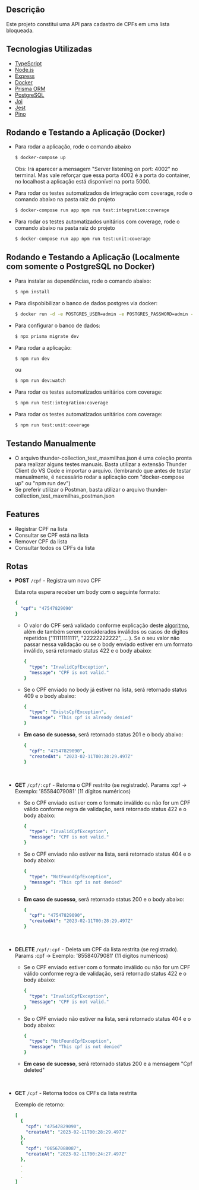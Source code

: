 ## Descrição

Este projeto constitui uma API para cadastro de CPFs em uma lista bloqueada.

## Tecnologias Utilizadas

- [TypeScript](https://www.typescriptlang.org/)
- [Node.js](https://nodejs.org/en/)
- [Express](https://expressjs.com/)
- [Docker](https://www.docker.com/)
- [Prisma ORM](https://www.prisma.io/)
- [PostgreSQL](https://www.postgresql.org/)
- [Joi](https://joi.dev/)
- [Jest](https://jestjs.io/)
- [Pino](https://getpino.io/#/)

## Rodando e Testando a Aplicação (Docker)

- Para rodar a aplicação, rode o comando abaixo

  ```bash
  $ docker-compose up
  ```

  Obs: Irá aparecer a mensagem "Server listening on port: 4002" no terminal. Mas vale reforçar que essa porta 4002 é a porta do container, no localhost a aplicação está disponível na porta 5000.

- Para rodar os testes automatizados de integração com coverage, rode o comando abaixo na pasta raiz do projeto

  ```bash
  $ docker-compose run app npm run test:integration:coverage
  ```

- Para rodar os testes automatizados unitários com coverage, rode o comando abaixo na pasta raiz do projeto

  ```bash
  $ docker-compose run app npm run test:unit:coverage
  ```

## Rodando e Testando a Aplicação (Localmente com somente o PostgreSQL no Docker)

- Para instalar as dependências, rode o comando abaixo:

  ```bash
  $ npm install
  ```

- Para dispobibilizar o banco de dados postgres via docker:

  ```bash
  $ docker run -d -e POSTGRES_USER=admin -e POSTGRES_PASSWORD=admin -e POSTGRES_DB=db_maxmilhas -p 5433:5432 postgres:14-alpine
  ```

- Para configurar o banco de dados:

  ```bash
  $ npx prisma migrate dev
  ```

- Para rodar a aplicação:

  ```bash
  $ npm run dev
  ```

  ou

  ```bash
  $ npm run dev:watch
  ```

- Para rodar os testes automatizados unitários com coverage:

  ```bash
  $ npm run test:integration:coverage
  ```

- Para rodar os testes automatizados unitários com coverage:

  ```bash
  $ npm run test:unit:coverage
  ```

## Testando Manualmente

- O arquivo thunder-collection_test_maxmilhas.json é uma coleção pronta para realizar alguns testes manuais. Basta utilizar a extensão Thunder Client do VS Code e importar o arquivo. (lembrando que antes de testar manualmente, é necessário rodar a aplicação com "docker-compose up" ou "npm run dev")
- Se preferir utilizar o Postman, basta utilizar o arquivo thunder-collection_test_maxmilhas_postman.json

## Features

- Registrar CPF na lista
- Consultar se CPF está na lista
- Remover CPF da lista
- Consultar todos os CPFs da lista

## Rotas

- **POST** `/cpf` - Registra um novo CPF

  Esta rota espera receber um body com o seguinte formato:

  ```yaml
  {
    "cpf": "47547829090"
  }
  ```

  - O valor do CPF será validado conforme explicação deste [algoritmo](https://www.macoratti.net/alg_cpf.htm#:~:text=O), além de também serem considerados inválidos os casos de dígitos repetidos ("11111111111", "22222222222", ... ). Se o seu valor não passar nessa validação ou se o body enviado estiver em um formato inválido, será retornado status 422 e o body abaixo:
    ```yaml
    {
      "type": "InvalidCpfException",
      "message": "CPF is not valid."
    }
    ```
  - Se o CPF enviado no body já estiver na lista, será retornado status 409 e o body abaixo:
    ```yaml
    {
      "type": "ExistsCpfException",
      "message": "This cpf is already denied"
    }
    ```
  - **Em caso de sucesso**, será retornado status 201 e o body abaixo:
    ```yaml
    {
      "cpf": "47547829090",
      "createdAt": "2023-02-11T00:28:29.497Z"
    }
    ```

<br/>

- **GET** `/cpf/:cpf` - Retorna o CPF restrito (se registrado). Params :cpf -> Exemplo: '85584079081' (11 dígitos numéricos)

  - Se o CPF enviado estiver com o formato inválido ou não for um CPF válido conforme regra de validação, será retornado status 422 e o body abaixo:
    ```yaml
    {
      "type": "InvalidCpfException",
      "message": "CPF is not valid."
    }
    ```

  - Se o CPF enviado não estiver na lista, será retornado status 404 e o body abaixo:
    ```yaml
    {
      "type": "NotFoundCpfException",
      "message": "This cpf is not denied"
    }
    ```
  - **Em caso de sucesso**, será retornado status 200 e o body abaixo:
    ```yaml
    {
      "cpf": "47547829090",
      "createdAt": "2023-02-11T00:28:29.497Z"
    }
    ```

  <br/>

- **DELETE** `/cpf/:cpf` - Deleta um CPF da lista restrita (se registrado). Params :cpf -> Exemplo: '85584079081' (11 dígitos numéricos)

  - Se o CPF enviado estiver com o formato inválido ou não for um CPF válido conforme regra de validação, será retornado status 422 e o body abaixo:
    ```yaml
    {
      "type": "InvalidCpfException",
      "message": "CPF is not valid."
    }
    ```

  - Se o CPF enviado não estiver na lista, será retornado status 404 e o body abaixo:
    ```yaml
    {
      "type": "NotFoundCpfException",
      "message": "This cpf is not denied"
    }
    ```
  - **Em caso de sucesso**, será retornado status 200 e a mensagem "Cpf deleted"

  <br/>

- **GET** `/cpf` - Retorna todos os CPFs da lista restrita

  Exemplo de retorno:

  ```yaml
  [
    {
      "cpf": "47547829090",
      "createAt": "2023-02-11T00:28:29.497Z"
    },
    {
      "cpf": "06567088087",
      "createAt": "2023-02-11T00:24:27.497Z"
    },
    .
    .
    .
  ]
  ```
